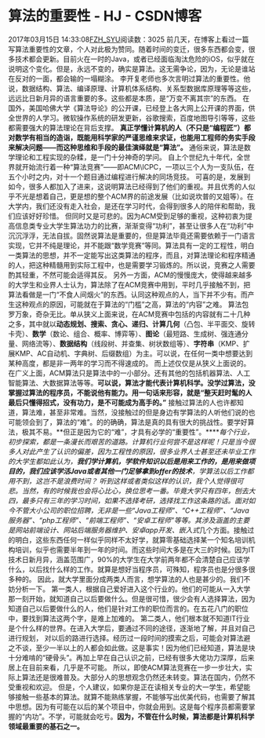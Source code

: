 # 算法的重要性 - HJ - CSDN博客
2017年03月15日 14:33:08[FZH_SYU](https://me.csdn.net/feizaoSYUACM)阅读数：3025
前几天，在博客上看过一篇写算法重要性的文章，个人对此极为赞同。随着时间的变迁，很多东西都会变，很多技术都会更新。目前火在一时的Java，或者已经面临淘汰危险的iOS，似乎就在说明这个变化。但是，永远不变的，确实是算法。这无需争论，因为，无论是谁站在反对的一面，都会输的一塌糊涂。
李开复老师也多次言明过算法的重要性。他说，数据结构、算法、编译原理、计算机体系结构、关系型数据库原理等等这些，远远比日新月异的语言重要的多。这些都是本质，是“万变不离其宗”的东西。
在国外，美国哈佛大学《算法导论》的公开课，已经登上各大网上公开课的界面，供全世界的人学习。微软操作系统的研发更新，谷歌搜索，百度地图导引等等，这些都需要强大的算法理论在背后支撑。
**真正学懂计算机的人（不只是“编程匠”）都对数学有相当的造诣，既能用科学家的严谨思维来求证，也能用工程师的务实手段来解决问题——而这种思维和手段的最佳演绎就是“算法”。**
通俗来说，算法是数学理论和工程实现的杂糅，是一门十分神奇的学问。
自上个世纪九十年代，全世界就开始流行着一种“算法竞赛”——即ACM\ICPC，一项以三个人为一支队伍，在五个小时之内，对十一个题目通过编程进行解决的同场竞技。
可喜的是，发展到如今，很多人都加入了进来，这说明算法已经得到了他们的重视。并且优秀的人似乎不光是想着自己，更是想的整个ACM界的前途发展（比如说坎普的叉姐等）。在大学内，我们还没有走入社会，是还在学习时代，会得到很多人的陪伴和帮助，我们应该好好珍惜。
但同时又是可悲的。因为ACM受到足够的重视，这种初衷为提高信息类专业大学生算法功力的比赛，渐渐变得“功利”，甚至让很多人在“功利”中沉沉浮浮，无法自拔。固然说算法是重要的，但是算法毕竟还需要依赖于一门语言实现，它并不纯是理论，并不能跟“数学竞赛”等同。算法具有一定的工程性，明白一类算法的思想，并不一定能写出这类算法的程序，而且，对算法理论和程序精通的人，把这种精髓用到实际工程中，也是需要学习锻炼的。所以说，竞赛之人需要酌其轻重，不然可能会适得其反。
另外一方面，ACM的慢慢庞大，使得越来越多的大学生和业界人士认为，算法除了在ACM竞赛中用到，平时几乎接触不到，把算法看做是一门“不食人间烟火”的东西。认同这种观点的人，当下并不少有。而产生这种观点的原因，可能就在于算法的“门槛”之高，算法的“内容”之难。
算法包罗万象，奇杂无比。单从狭义上面来说，在ACM竞赛中包括的内容就有二十几种之多，其中就以**动态规划、搜索、贪心、递归、计算几何**（凸包、半平面交、旋转卡壳）、**数学**（数论、组合、概率、博弈等）、**图论**（最短路、生成树、强连通分量、网络流等）、**数据结构**（线段树、并查集、树状数组等）、**字符串**（KMP、扩展KMP、AC自动机、字典树、后缀数组）为主。可以说，在任何一类中想要达到某种高度，都是非一两年的学习而不得速成的。
而上述仅仅是从狭义上面说的。在广义上面，ACM算法只是算法中的一小部分。还有其他的包括机器算法、人工智能算法、大数据算法等等。**可以说，算法才能代表计算机科学。没学过算法，没掌握过算法的程序员，不能说他有能力。用一句话来形容，就是“整天赶时髦的人最后只懂得招式，没有功力，是不可能成为高手的。”**
接触过算法的人也许都知道，算法难，甚至非常难。当然，没接触过的但是身边有学算法的人听他们说的也可能领会到了，算法的“难”。的的确确，算法是真的具有很大的挑战性。要学好算法，极其不易。**但正是因为它的“难”，才具有必学的“重要性”。*****每个行业，初步探索，都是一条漫长而艰苦的道路。**计算机行业何尝不是这样呢！只是当今很多人对此产生了认识的偏差，因为工程性的原因，很多业界人士甚至还未毕业工作的大学生都如此认为，**我们学计算机，学软件知识以后是用来工作的，是用来做项目的，我们应该学活Java或者其他一门足够拿到offer的技术**，**学算法以后工作都用不到，这岂不是浪费时间？*
听到这样或者类似这样的认识，我个人觉得很可悲。当然，有的时候我也会将心比心，换位思考一番。毕竟大学只有四年，刨去大四，最多只有三年的学习时间，如果不选择考研，选择找工作这条路的话。面对如今不管大小公司的职位招聘，无非是一些“Java工程师”、“C++工程师”、“Java服务器”、“php工程师”、“前端工程师”、“安卓工程师”等等。其涉及涵盖的主要是**网站前端设计、网站后端服务器维护、安卓app开发、嵌入式**几个方面。接触过的明白，这些东西任何一样似乎同样不太好学，就算零基础选择某一个知名培训机构培训，似乎也需要半年到一年的时间。而这些时间大多是在大三的时候。因为IT技术日新月异，涵盖范围广，90%的大学生在大学前两年都不会清楚自己应该学什么，以后找什么样的工作。就算是想好当程序员，可殊知，程序员也是分很多很多种的。
因此，就大学里面分成两类人而言，想学算法的人也是甚少的。我们不妨分析一下。
第一类人，根据自己爱好进入这个行业的。他们的可能从一入大学那一刻开始，就知道自己以后要做什么。但是很可惜，很少会有人选择算法，因为知道自己以后要做什么的人，他们是针对工作的职位而言的。在五花八门的职位中，要找到算法这两个字，是难上加难的。
第二类人，他们根本就不知道IT行业是个什么样的世界。在进入大学后，要通过不同的途径，逐渐地了解，并且对自己进行规划， 对以后的路进行选择。经历过一段时间的摸索之后，可能会对算法避之不谈，至少一半以上的人都会如此做。这是事实！因为他们已经知道，算法是块十分难啃的“硬骨头”。再加上早在自己认识之前，已经有很多大佬功力深厚，后来居上在目前来看，几乎是不可能。
所以，即使ACM算法竞赛在一步一步壮大，实际上算法还是很难普及。大部分人的思想观念仍然还未转变。算法在国内，仍然不受重视和欢迎。
但是，个人建议，如果你是正在读相关专业的大一学生，希望能够接触一些基本的算法。就算不能熟练掌握，不能够写出优美代码，也需要了解其中思想。因为有可能在以后的某个项目中，你就会用到。这是每个程序员都需要掌握的“内功”。不学，可能就会吃亏。**因为，不管在什么时候，算法都是计算机科学领域最重要的基石之一。**

